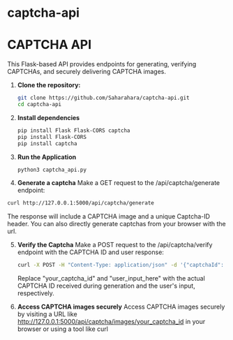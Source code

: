 # captcha-api
# CAPTCHA API

This Flask-based API provides endpoints for generating, verifying CAPTCHAs, and securely delivering CAPTCHA images.


1. **Clone the repository:**

   ```bash
   git clone https://github.com/Saharahara/captcha-api.git
   cd captcha-api
2. **Install dependencies**
   ```bash
   pip install Flask Flask-CORS captcha
   pip install Flask-CORS
   pip install captcha
3. **Run the Application**
    ```bash
   python3 captcha_api.py
4.  **Generate a captcha**
   Make a GET request to the /api/captcha/generate endpoint:
   ```bash
   curl http://127.0.0.1:5000/api/captcha/generate
   ```
   The response will include a CAPTCHA image and a unique Captcha-ID header.
   You can also directly generate captchas from your browser with the url.


5. **Verify the Captcha**
    Make a POST request to the /api/captcha/verify endpoint with the CAPTCHA ID and user response:
   ```bash
   curl -X POST -H "Content-Type: application/json" -d '{"captchaId": "your_captcha_id", "userResponse": "user_input_here"}' http://127.0.0.1:5000/api/captcha/verify
   ```
   Replace "your_captcha_id" and "user_input_here" with the actual CAPTCHA ID received during generation and the user's input, respectively.

6. **Access CAPTCHA images securely**
 Access CAPTCHA images securely by visiting a URL like http://127.0.0.1:5000/api/captcha/images/your_captcha_id in your browser or using a tool like curl

   

